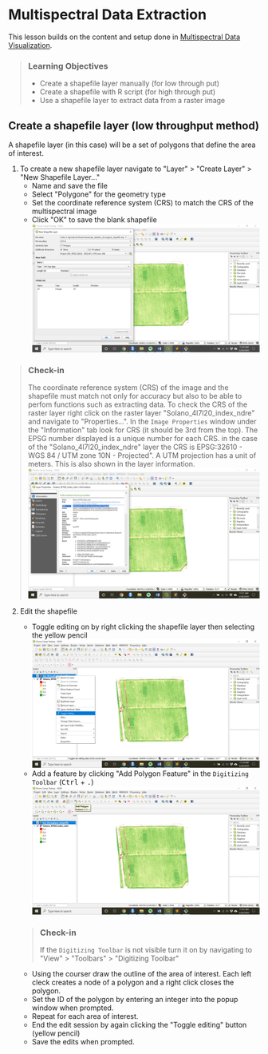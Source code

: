 # Multispectral Data Extraction

This lesson builds on the content and setup done in [Multispectral Data Visualization](01-multispectral-data-visualization.md).

> ### Learning Objectives
>
> * Create a shapefile layer manually (for low through put)
> * Create a shapefile with R script (for high through put)
> * Use a shapefile layer to extract data from a raster image

## Create a shapefile layer (low throughput method)

A shapefile layer (in this case) will be a set of polygons that define the area of interest. 

1. To create a new shapefile layer navigate to "Layer" > "Create Layer" > "New Shapefile Layer..."
	+ Name and save the file
	+ Select "Polygone" for the geometry type
	+ Set the coordinate reference system (CRS) to match the CRS of the multispectral image
	+ Click "OK" to save the blank shapefile
	![](/img/create-shape-file.png)

> ### Check-in
>
> The coordinate reference system (CRS) of the image and the shapefile must match not only for accuracy but also to be able to perfom functions such as extracting data. To check the CRS of the raster layer right click on the raster layer "Solano_4l7l20_index_ndre" and navigate to "Properties...". In the `Image Properties` window under the "Information" tab look for CRS (it should be 3rd from the top). The EPSG number displayed is a unique number for each CRS. in the case of the "Solano_4l7l20_index_ndre" layer the CRS is EPSG:32610 - WGS 84 / UTM zone 10N - Projected". A UTM projection has a unit of meters. This is also shown in the layer information. 
> ![](/img/crs-check-in.png)

2. Edit the shapefile
	+ Toggle editing on by right clicking the shapefile layer then selecting the yellow pencil
	![](/img/toggle-editing.png)
	+ Add a feature by clicking "Add Polygon Feature" in the `Digitizing Toolbar` (<kbd>Ctrl</kbd> + <kbd>.</kbd>)
	![](/img/add-polygon-feature.png)

	> ### Check-in
	>
	> If the `Digitizing Toolbar` is not visible turn it on by navigating to "View" > "Toolbars" > "Digitizing Toolbar"

	+ Using the courser draw the outline of the area of interest. Each left cleck creates a node of a polygon and a right click closes the polygon.
	+ Set the ID of the polygon by entering an integer into the popup window when prompted. 
	+ Repeat for each area of interest.
	+ End the edit session by again clicking the "Toggle editing" button (yellow pencil)
	+ Save the edits when prompted.




